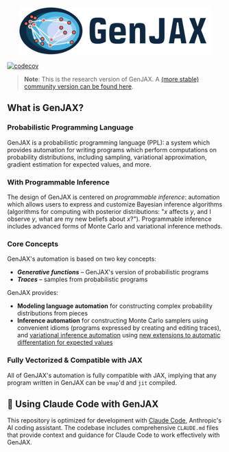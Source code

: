 <p align="center">
<img width="450" src="./logo.png"/>
</p>

[![codecov](https://codecov.io/gh/femtomc/genjax/graph/badge.svg?token=V5W1YIYC5P)](https://codecov.io/gh/femtomc/genjax)

> **Note**: This is the research version of GenJAX. A [(more stable) community version can be found here](https://github.com/genjax-community/genjax).

## What is GenJAX?

### **Probabilistic Programming Language**

GenJAX is a probabilistic programming language (PPL): a system which provides automation for writing programs which perform computations on probability distributions, including sampling, variational approximation, gradient estimation for expected values, and more.

### **With Programmable Inference**

The design of GenJAX is centered on _programmable inference_: automation which allows users to express and customize Bayesian inference algorithms (algorithms for computing with posterior distributions: "_x_ affects _y_, and I observe _y_, what are my new beliefs about _x_?"). Programmable inference includes advanced forms of Monte Carlo and variational inference methods.

### **Core Concepts**

GenJAX's automation is based on two key concepts:
- **_Generative functions_** – GenJAX's version of probabilistic programs
- **_Traces_** – samples from probabilistic programs

GenJAX provides:

- **Modeling language automation** for constructing complex probability distributions from pieces
- **Inference automation** for constructing Monte Carlo samplers using convenient idioms (programs expressed by creating and editing traces), and [variational inference automation](https://dl.acm.org/doi/10.1145/3656463) using [new extensions to automatic differentation for expected values](https://dl.acm.org/doi/10.1145/3571198)

### **Fully Vectorized & Compatible with JAX**

All of GenJAX's automation is fully compatible with JAX, implying that any program written in GenJAX can be `vmap`'d and `jit` compiled.

## 🤖 Using Claude Code with GenJAX

This repository is optimized for development with [Claude Code](https://claude.ai/code), Anthropic's AI coding assistant. The codebase includes comprehensive `CLAUDE.md` files that provide context and guidance for Claude Code to work effectively with GenJAX.
